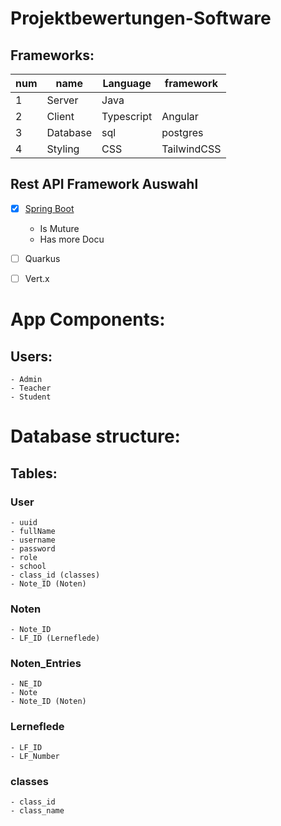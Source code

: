 # Projektbewertungen-Software


## Frameworks:

|num|name|Language|framework|
|-|-|-|-|
|1|Server|Java| |
|2|Client|Typescript|Angular|
|3|Database|sql|postgres|
|4|Styling|CSS|TailwindCSS|



## Rest API Framework Auswahl
- [x] [Spring Boot](https://medium.com/@ronaka2328/choosing-the-right-java-framework-for-rest-apis-a-comprehensive-guide-0816f2bfc89a)
    - Is Muture
    - Has more Docu
    
- [ ] Quarkus
- [ ] Vert.x



# App Components:

## Users:

    - Admin
    - Teacher
    - Student

# Database structure:

## Tables:

### User
    - uuid
    - fullName
    - username
    - password
    - role
    - school
    - class_id (classes)
    - Note_ID (Noten)

### Noten
    - Note_ID
    - LF_ID (Lerneflede)

### Noten_Entries
    - NE_ID
    - Note
    - Note_ID (Noten)

### Lerneflede
    - LF_ID
    - LF_Number

### classes
    - class_id
    - class_name










